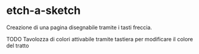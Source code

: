 # etch-a-sketch
Creazione di una pagina disegnabile tramite i tasti freccia. 

TODO
Tavolozza di colori attivabile tramite tastiera per modificare il colore del tratto
